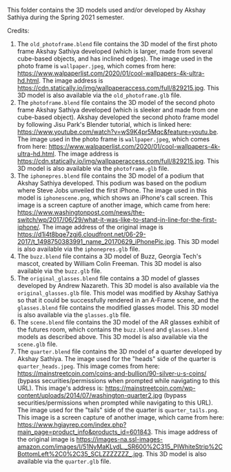 This folder contains the 3D models used and/or developed by Akshay Sathiya during the Spring 2021 semester. 

Credits: 
1. The `old_photoframe.blend` file contains the 3D model of the first photo frame Akshay Sathiya developed (which is larger, made from several cube-based objects, and has inclined edges). The image used in the photo frame is `wallpaper.jpeg`, which comes from here: https://www.walpaperlist.com/2020/01/cool-wallpapers-4k-ultra-hd.html. The image address is https://cdn.statically.io/img/wallpaperaccess.com/full/829215.jpg. This 3D model is also available via the `old_photoframe.glb` file. 
2. The `photoframe.blend` file contains the 3D model of the second photo frame Akshay Sathiya developed (which is sleeker and made from one cube-based object). Akshay developed the second photo frame model by following Jisu Park's Blender tutorial, which is linked here: https://www.youtube.com/watch?v=wS9K4pr5Mqc&feature=youtu.be. The image used in the photo frame is `wallpaper.jpeg`, which comes from here: https://www.walpaperlist.com/2020/01/cool-wallpapers-4k-ultra-hd.html. The image address is https://cdn.statically.io/img/wallpaperaccess.com/full/829215.jpg. This 3D model is also available via the `photoframe.glb` file. 
3. The `iphonepres.blend` file contains the 3D model of a podium that Akshay Sathiya developed. This podium was based on the podium where Steve Jobs unveiled the first iPhone. The image used in this model is `iphonescene.png`, which shows an iPhone's call screen. This image is a screen capture of another image, which came from here: https://www.washingtonpost.com/news/the-switch/wp/2017/06/29/what-it-was-like-to-stand-in-line-for-the-first-iphone/. The image address of the original image is https://d1i4t8bqe7zgj6.cloudfront.net/06-29-2017/t_1498750383991_name_20170629_iPhonePic.jpg. This 3D model is also available via the `iphonepres.glb` file. 
4. The `buzz.blend` file contains a 3D model of Buzz, Georgia Tech's mascot, created by William Colin Freeman. This 3D model is also available via the `buzz.glb` file. 
5. The `original_glasses.blend` file contains a 3D model of glasses developed by Andrew Nazareth. This 3D model is also available via the `original_glasses.glb` file.  This model was modified by Akshay Sathiya so that it could be successfully rendered in an A-Frame scene, and the `glasses.blend` file contains the modified glasses model. This 3D model is also available via the `glasses.glb` file. 
6. The `scene.blend` file contains the 3D model of the AR glasses exhibit of the futures room, which contains the `buzz.blend` and `glasses.blend` models as described above. This 3D model is also available via the `scene.glb` file. 
7. The `quarter.blend` file contains the 3D model of a quarter developed by Akshay Sathiya. The image used for the "heads" side of the quarter is `quarter_heads.jpeg`. This image comes from here: https://mainstreetcoin.com/coins-and-bullion/90-silver-u-s-coins/ (bypass securities/permissions when prompted while navigating to this URL). This image's address is: https://mainstreetcoin.com/wp-content/uploads/2014/07/washington-quarter2.jpg (bypass securities/permissions when prompted while navigating to this URL). The image used for the "tails" side of the quarter is `quarter_tails.png`. This image is a screen capture of another image, which came from here: https://www.hgiayrep.com/index.php?main_page=product_info&products_id=601843. This image address of the original image is https://images-na.ssl-images-amazon.com/images/I/51NyMaKLydL._SR600%2C315_PIWhiteStrip%2CBottomLeft%2C0%2C35_SCLZZZZZZZ_.jpg. This 3D model is also available via the `quarter.glb` file. 
